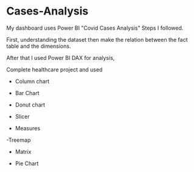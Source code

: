 # Cases-Analysis

My dashboard uses Power BI "Covid Cases Analysis"
Steps I followed.

First, understanding the dataset then make the relation between the fact table and the dimensions. 

After that I used Power BI DAX for analysis,


Complete healthcare project and used

- Column chart 

- Bar Chart

- Donut chart

- Slicer

- Measures

-Treemap

- Matrix

- Pie Chart
